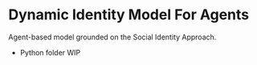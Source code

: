 # Dynamic Identity Model For Agents
Agent-based model grounded on the Social Identity Approach.

- Python folder WIP
